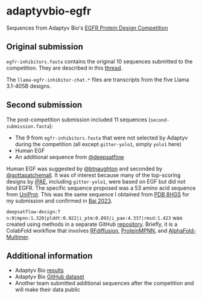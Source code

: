# adaptyvbio-egfr
Sequences from Adaptyv Bio's [EGFR Protein Design Competition](https://design.adaptyvbio.com/)

## Original submission
`egfr-inhibitors.fasta` contains the original 10 sequences submitted to the competition.
They are described in this [thread](https://x.com/anthonygitter/status/1827760228122738689).

The `llama-egfr-inhibitor-chat.*` files are transcripts from the five Llama 3.1-405B designs.

## Second submission
The post-competition submission included 11 sequences (`second-submission.fasta`):
- The 9 from `egfr-inhibitors.fasta` that were not selected by Adaptyv during the competition (all except `gitter-yolo1`, simply `yolo1` here)
- Human EGF
- An additional sequence from [@deepsatflow](https://x.com/deepsatflow/status/1838608857372733659)

Human EGF was suggested by [@btnaughton](https://x.com/btnaughton/status/1838659396337099172) and seconded by [@gottapatchemall](https://x.com/gottapatchemall/status/1838678445725036671).
It was of interest because many of the top-scoring designs by [iPAE](https://design.adaptyvbio.com/), including `gitter-yolo1`, were based on EGF but did not bind EGFR.
The specific sequence proposed was a 53 amino acid sequence from [UniProt](https://www.uniprot.org/uniprotkb/P01133/entry#PRO_0000007541).
This was the same sequence I obtained from [PDB 8HGS](https://www.rcsb.org/sequence/8hgs) for my submission and confirmed in [Bai 2023](https://doi.org/10.1038/s41421-023-00523-5).

`deepsatflow-design:7 n:0|mpnn:1.320|plddt:0.922|i_ptm:0.893|i_pae:4.337|rmsd:1.423` was created using methods in a separate GitHub [repository](https://github.com/deepsatflow/adaptyv-bio-pdc).
Briefly, it is a ColabFold workflow that involves [RFdiffusion](https://doi.org/10.1038/s41586-023-06415-8), [ProteinMPNN](https://doi.org/10.1126/science.add2187), and [AlphaFold-Multimer](https://doi.org/10.1101/2021.10.04.463034).

## Additional information
- Adaptyv Bio [results](https://foundry.adaptyvbio.com/egfr_design_competition)
- Adaptyv Bio [GitHub dataset](https://github.com/adaptyvbio/egfr_competition_1)
- Another team submitted additional sequences after the competition and will make their data public
